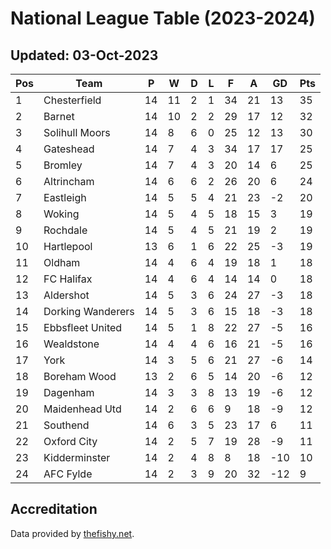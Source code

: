 # National League Table (2023-2024)
## Updated: 03-Oct-2023

| Pos | Team | P | W | D | L | F | A | GD | Pts |
| --- | --- | --- | --- | --- | --- | --- | --- | --- | --- |
| 1 | Chesterfield | 14 | 11 | 2 | 1 | 34 | 21 | 13 | 35 |
| 2 | Barnet | 14 | 10 | 2 | 2 | 29 | 17 | 12 | 32 |
| 3 | Solihull Moors | 14 | 8 | 6 | 0 | 25 | 12 | 13 | 30 |
| 4 | Gateshead | 14 | 7 | 4 | 3 | 34 | 17 | 17 | 25 |
| 5 | Bromley | 14 | 7 | 4 | 3 | 20 | 14 | 6 | 25 |
| 6 | Altrincham | 14 | 6 | 6 | 2 | 26 | 20 | 6 | 24 |
| 7 | Eastleigh | 14 | 5 | 5 | 4 | 21 | 23 | -2 | 20 |
| 8 | Woking | 14 | 5 | 4 | 5 | 18 | 15 | 3 | 19 |
| 9 | Rochdale | 14 | 5 | 4 | 5 | 21 | 19 | 2 | 19 |
| 10 | Hartlepool | 13 | 6 | 1 | 6 | 22 | 25 | -3 | 19 |
| 11 | Oldham | 14 | 4 | 6 | 4 | 19 | 18 | 1 | 18 |
| 12 | FC Halifax | 14 | 4 | 6 | 4 | 14 | 14 | 0 | 18 |
| 13 | Aldershot | 14 | 5 | 3 | 6 | 24 | 27 | -3 | 18 |
| 14 | Dorking Wanderers | 14 | 5 | 3 | 6 | 15 | 18 | -3 | 18 |
| 15 | Ebbsfleet United | 14 | 5 | 1 | 8 | 22 | 27 | -5 | 16 |
| 16 | Wealdstone | 14 | 4 | 4 | 6 | 16 | 21 | -5 | 16 |
| 17 | York | 14 | 3 | 5 | 6 | 21 | 27 | -6 | 14 |
| 18 | Boreham Wood | 13 | 2 | 6 | 5 | 14 | 20 | -6 | 12 |
| 19 | Dagenham | 14 | 3 | 3 | 8 | 13 | 19 | -6 | 12 |
| 20 | Maidenhead Utd | 14 | 2 | 6 | 6 | 9 | 18 | -9 | 12 |
| 21 | Southend | 14 | 6 | 3 | 5 | 23 | 17 | 6 | 11 |
| 22 | Oxford City | 14 | 2 | 5 | 7 | 19 | 28 | -9 | 11 |
| 23 | Kidderminster | 14 | 2 | 4 | 8 | 8 | 18 | -10 | 10 |
| 24 | AFC Fylde | 14 | 2 | 3 | 9 | 20 | 32 | -12 | 9 |

## Accreditation 

Data provided by [thefishy.net](https://www.thefishy.net/).